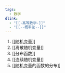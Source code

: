 ```yaml
---
tags:
  - 数学
dlink:
  - "[[-高等数学-]]"
  - "[[--概率论--]]"
---
```

1. [[随机变量]]
2. [[离散随机变量]]
3. [[分布函数]]
4. [[连续随机变量]]
5. [[随机变量的函数的分布]]